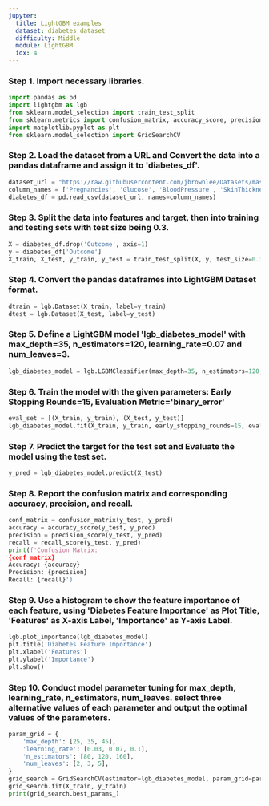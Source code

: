 ```yaml
---
jupyter:
  title: LightGBM examples
  dataset: diabetes dataset
  difficulty: Middle
  module: LightGBM
  idx: 4
---
```


### Step 1. Import necessary libraries.
```python
import pandas as pd
import lightgbm as lgb
from sklearn.model_selection import train_test_split
from sklearn.metrics import confusion_matrix, accuracy_score, precision_score, recall_score
import matplotlib.pyplot as plt
from sklearn.model_selection import GridSearchCV
```

### Step 2. Load the dataset from a URL and Convert the data into a pandas dataframe and assign it to 'diabetes_df'.
```python
dataset_url = "https://raw.githubusercontent.com/jbrownlee/Datasets/master/pima-indians-diabetes.data.csv"
column_names = ['Pregnancies', 'Glucose', 'BloodPressure', 'SkinThickness', 'Insulin', 'BMI', 'DiabetesPedigreeFunction', 'Age', 'Outcome']
diabetes_df = pd.read_csv(dataset_url, names=column_names)
```

### Step 3. Split the data into features and target, then into training and testing sets with test size being 0.3.
```python
X = diabetes_df.drop('Outcome', axis=1)
y = diabetes_df['Outcome']
X_train, X_test, y_train, y_test = train_test_split(X, y, test_size=0.3, random_state=42)
```

### Step 4. Convert the pandas dataframes into LightGBM Dataset format.
```python
dtrain = lgb.Dataset(X_train, label=y_train)
dtest = lgb.Dataset(X_test, label=y_test)
```

### Step 5. Define a LightGBM model 'lgb_diabetes_model' with max_depth=35, n_estimators=120, learning_rate=0.07 and num_leaves=3.
```python
lgb_diabetes_model = lgb.LGBMClassifier(max_depth=35, n_estimators=120, learning_rate=0.07, num_leaves=3)
```

### Step 6. Train the model with the given parameters: Early Stopping Rounds=15, Evaluation Metric='binary_error'
```python
eval_set = [(X_train, y_train), (X_test, y_test)]
lgb_diabetes_model.fit(X_train, y_train, early_stopping_rounds=15, eval_metric='binary_error', eval_set=eval_set, verbose=True)
```

### Step 7. Predict the target for the test set and Evaluate the model using the test set.
```python
y_pred = lgb_diabetes_model.predict(X_test)
```

### Step 8. Report the confusion matrix and corresponding accuracy, precision, and recall.
```python
conf_matrix = confusion_matrix(y_test, y_pred)
accuracy = accuracy_score(y_test, y_pred)
precision = precision_score(y_test, y_pred)
recall = recall_score(y_test, y_pred)
print(f'Confusion Matrix:
{conf_matrix}
Accuracy: {accuracy}
Precision: {precision}
Recall: {recall}')
```

### Step 9. Use a histogram to show the feature importance of each feature, using 'Diabetes Feature Importance' as Plot Title, 'Features' as X-axis Label, 'Importance' as Y-axis Label.
```python
lgb.plot_importance(lgb_diabetes_model)
plt.title('Diabetes Feature Importance')
plt.xlabel('Features')
plt.ylabel('Importance')
plt.show()
```

### Step 10. Conduct model parameter tuning for max_depth, learning_rate, n_estimators, num_leaves. select three alternative values of each parameter and output the optimal values of the parameters.
```python
param_grid = {
    'max_depth': [25, 35, 45],
    'learning_rate': [0.03, 0.07, 0.1],
    'n_estimators': [80, 120, 160],
    'num_leaves': [2, 3, 5],
}
grid_search = GridSearchCV(estimator=lgb_diabetes_model, param_grid=param_grid, scoring='accuracy', cv=3, verbose=1)
grid_search.fit(X_train, y_train)
print(grid_search.best_params_)
```
